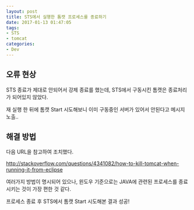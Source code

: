 ```yaml
---
layout: post
title: STS에서 실행한 톰캣 프로세스를 종료하기
date: 2017-01-13 01:47:05
tags:
- STS
- tomcat
categories:
- Dev
---
```


## 오류 현상

STS 종료가 제대로 안되어서 강제 종료를 했는데, STS에서 구동시킨 톰캣은 종료처리가 되어있지 않았다.

재 실행 한 뒤에 톰캣 Start 시도해보니 이미 구동중인 서버가 있어서 안된다고 메시지 노출..



## 해결 방법

다음 URL을 참고하여 조치했다.

http://stackoverflow.com/questions/4341082/how-to-kill-tomcat-when-running-it-from-eclipse

여러가지 방법이 명시되어 있으나, 윈도우 기준으로는 JAVA에 관련된 프로세스를 종료 시키는 것이 가장 편한 것 같다.

프로세스 종료 후 STS에서 톰캣 Start 시도해본 결과 성공!
